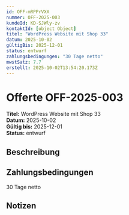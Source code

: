 ```yaml
---
id: OFF-mRPPrVXX
nummer: OFF-2025-003
kundeId: KD-SJWly-zv
kontaktId: [object Object]
titel: "WordPress Website mit Shop 33"
datum: 2025-10-02
gültigBis: 2025-12-01
status: entwurf
zahlungsbedingungen: "30 Tage netto"
mwstSatz: 7.7
erstellt: 2025-10-02T13:54:20.173Z
---
```


# Offerte OFF-2025-003

**Titel:** WordPress Website mit Shop 33  
**Datum:** 2025-10-02  
**Gültig bis:** 2025-12-01  
**Status:** entwurf

## Beschreibung



## Zahlungsbedingungen

30 Tage netto

## Notizen


